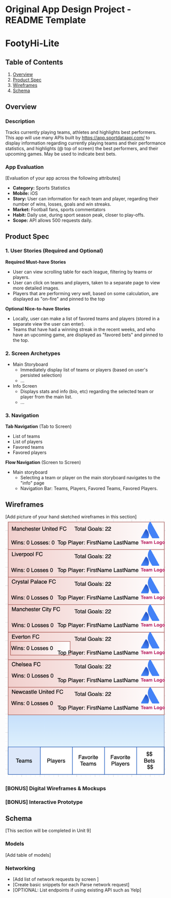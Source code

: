 Original App Design Project - README Template
===

# FootyHi-Lite

## Table of Contents
1. [Overview](#Overview)
1. [Product Spec](#Product-Spec)
1. [Wireframes](#Wireframes)
2. [Schema](#Schema)

## Overview
### Description
Tracks currently playing teams, athletes and highlights best performers.
This app will use many APIs built by https://app.sportdataapi.com/ to display information regarding currently playing teams and their performance statistics, and highlights (@ top of screen) the best performers, and their upcoming games. May be used to indicate best bets.

### App Evaluation
[Evaluation of your app across the following attributes]
- **Category:** Sports Statistics
- **Mobile:** iOS
- **Story:** User can information for each team and player, regarding their number of wins, losses, goals and win streaks.
- **Market:** Football fans, sports commentators
- **Habit:** Daily use, during sport season peak, closer to play-offs.
- **Scope:** API allows 500 requests daily.

## Product Spec

### 1. User Stories (Required and Optional)

**Required Must-have Stories**

* User can view scrolling table for each league, filtering by teams or players.
* User can click on teams and players, taken to a separate page to view more detailed images.
* Players that are performing very well, based on some calculation, are displayed as "on-fire" and pinned to the top

**Optional Nice-to-have Stories**

* Locally, user can make a list of favored teams and players (stored in a separate view the user can enter).
* Teams that have had a winning streak in the recent weeks, and who have an upcoming game, are displayed as "favored bets" and pinned to the top.


### 2. Screen Archetypes

* Main Storyboard
   * Immediately display list of teams or players (based on user's persisted selection)
   * ...
* Info Screen
   * Displays stats and info (bio, etc) regarding the selected team or player from the main list.
   * ...

### 3. Navigation

**Tab Navigation** (Tab to Screen)

* List of teams
* List of players
* Favored teams
* Favored players

**Flow Navigation** (Screen to Screen)

* Main storyboard
   * Selecting a team or player on the main storyboard navigates to the "info" page
   * Navigation Bar: Teams, Players, Favored Teams, Favored Players.


## Wireframes
[Add picture of your hand sketched wireframes in this section]
<img src="https://github.com/iospod1/groupproject/blob/main/FootyHi-Lite-Mockup.png" width=600>

### [BONUS] Digital Wireframes & Mockups

### [BONUS] Interactive Prototype

## Schema 
[This section will be completed in Unit 9]
### Models
[Add table of models]
### Networking
- [Add list of network requests by screen ]
- [Create basic snippets for each Parse network request]
- [OPTIONAL: List endpoints if using existing API such as Yelp]
